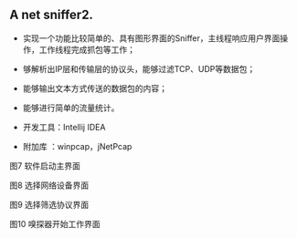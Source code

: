 ## A net sniffer2.
- 实现一个功能比较简单的、具有图形界面的Sniffer，主线程响应用户界面操作，工作线程完成抓包等工作；
- 够解析出IP层和传输层的协议头，能够过滤TCP、UDP等数据包；
- 能够输出文本方式传送的数据包的内容；
- 能够进行简单的流量统计。


- 开发工具：Intellij IDEA
- 附加库  ：winpcap，jNetPcap

图7 软件启动主界面

 
图8 选择网络设备界面

 
图9 选择筛选协议界面

 
图10 嗅探器开始工作界面
